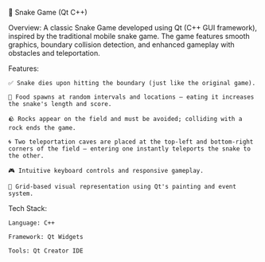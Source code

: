 🐍 Snake Game (Qt C++)

Overview:
A classic Snake Game developed using Qt (C++ GUI framework), inspired by the traditional mobile snake game. The game features smooth graphics, boundary collision detection, and enhanced gameplay with obstacles and teleportation.

Features:

    ✅ Snake dies upon hitting the boundary (just like the original game).

    🍎 Food spawns at random intervals and locations — eating it increases the snake's length and score.

    🪨 Rocks appear on the field and must be avoided; colliding with a rock ends the game.

    🌀 Two teleportation caves are placed at the top-left and bottom-right corners of the field — entering one instantly teleports the snake to the other.

    🎮 Intuitive keyboard controls and responsive gameplay.

    🎨 Grid-based visual representation using Qt's painting and event system.

Tech Stack:

    Language: C++

    Framework: Qt Widgets

    Tools: Qt Creator IDE
